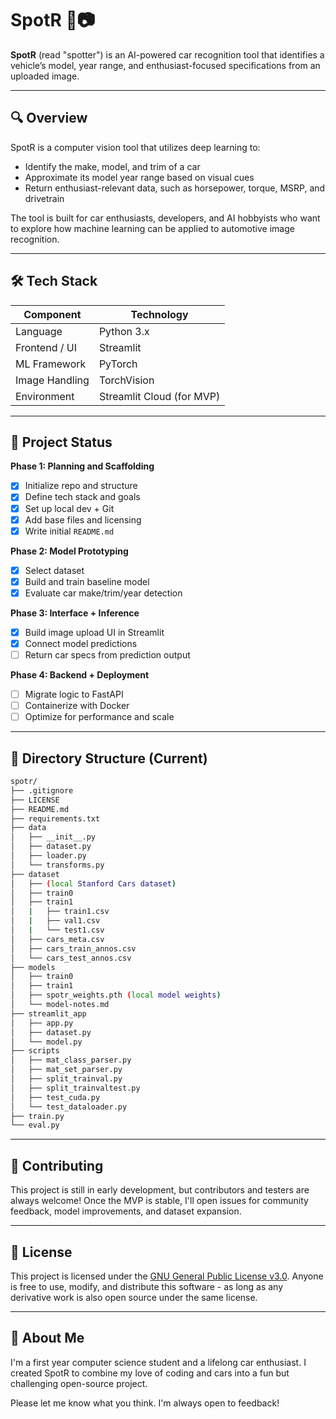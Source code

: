 # SpotR 🚗📷

**SpotR** (read "spotter") is an AI-powered car recognition tool that identifies a vehicle’s model, year range, and enthusiast-focused specifications from an uploaded image.

---

## 🔍 Overview

SpotR is a computer vision tool that utilizes deep learning to:

- Identify the make, model, and trim of a car
- Approximate its model year range based on visual cues
- Return enthusiast-relevant data, such as horsepower, torque, MSRP, and drivetrain

The tool is built for car enthusiasts, developers, and AI hobbyists who want to explore how machine learning can be applied to automotive image recognition.

---

## 🛠️ Tech Stack

| Component       | Technology        |
|-----------------|-------------------|
| Language        | Python 3.x        |
| Frontend / UI   | Streamlit         |
| ML Framework    | PyTorch           |
| Image Handling  | TorchVision       |
| Environment     | Streamlit Cloud (for MVP) |

---

## 🚧 Project Status

**Phase 1: Planning and Scaffolding**
- [X] Initialize repo and structure
- [X] Define tech stack and goals
- [X] Set up local dev + Git
- [X] Add base files and licensing
- [X] Write initial `README.md`

**Phase 2: Model Prototyping**
- [X] Select dataset
- [X] Build and train baseline model
- [x] Evaluate car make/trim/year detection

**Phase 3: Interface + Inference**
- [X] Build image upload UI in Streamlit
- [X] Connect model predictions
- [ ] Return car specs from prediction output

**Phase 4: Backend + Deployment**
- [ ] Migrate logic to FastAPI
- [ ] Containerize with Docker
- [ ] Optimize for performance and scale

---

## 📂 Directory Structure (Current)

```bash
spotr/
├── .gitignore
├── LICENSE
├── README.md
├── requirements.txt
├── data
│   ├── __init__.py
│   ├── dataset.py
│   ├── loader.py
│   └── transforms.py
├── dataset
│   ├── (local Stanford Cars dataset)
│   ├── train0
│   ├── train1
│   |   ├── train1.csv
│   |   ├── val1.csv
│   |   └── test1.csv
│   ├── cars_meta.csv
│   ├── cars_train_annos.csv
│   └── cars_test_annos.csv
├── models
│   ├── train0
│   ├── train1
│   ├── spotr_weights.pth (local model weights)
│   └── model-notes.md
├── streamlit_app
│   ├── app.py
│   ├── dataset.py
│   └── model.py
├── scripts
│   ├── mat_class_parser.py
│   ├── mat_set_parser.py
│   ├── split_trainval.py
│   ├── split_trainvaltest.py
│   ├── test_cuda.py
│   └── test_dataloader.py
├── train.py
└── eval.py
```

---

## 🤝 Contributing

This project is still in early development, but contributors and testers are always welcome! Once the MVP is stable, I'll open issues for community feedback, model improvements, and dataset expansion.

---

## 📄 License

This project is licensed under the [GNU General Public License v3.0](./LICENSE). Anyone is free to use, modify, and distribute this software - as long as any derivative work is also open source under the same license.

---

## 🙋 About Me

I'm a first year computer science student and a lifelong car enthusiast. I created SpotR to combine my love of coding and cars into a fun but challenging open-source project.

Please let me know what you think. I'm always open to feedback!
